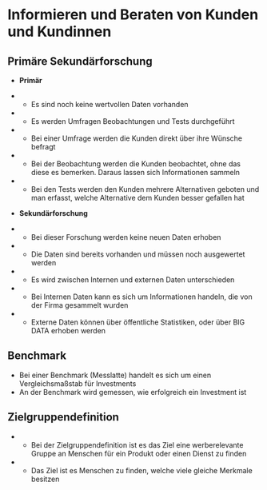 # Informieren und Beraten von Kunden und Kundinnen

## Primäre Sekundärforschung

- **Primär**
- - Es sind noch keine wertvollen Daten vorhanden
- - Es werden Umfragen Beobachtungen und Tests durchgeführt
- - Bei einer Umfrage werden die Kunden direkt über ihre Wünsche befragt
- - Bei der Beobachtung werden die Kunden beobachtet, ohne das diese es bemerken. Daraus lassen sich Informationen sammeln
- - Bei den Tests werden den Kunden mehrere Alternativen geboten und man erfasst, welche Alternative dem Kunden besser gefallen hat

- **Sekundärforschung**
- - Bei dieser Forschung werden keine neuen Daten erhoben
- - Die Daten sind bereits vorhanden und müssen noch ausgewertet werden
- - Es wird zwischen Internen und externen Daten unterschieden
- - Bei Internen Daten kann es sich um Informationen handeln, die von der Firma gesammelt wurden
- - Externe Daten können über öffentliche Statistiken, oder über BIG DATA erhoben werden

## Benchmark
- Bei einer Benchmark (Messlatte) handelt es sich um einen Vergleichsmaßstab für Investments
- An der Benchmark wird gemessen, wie erfolgreich ein Investment ist

## Zielgruppendefinition
- - Bei der Zielgruppendefinition ist es das Ziel eine werberelevante Gruppe an Menschen für ein Produkt oder einen Dienst zu finden
- - Das Ziel ist es Menschen zu finden, welche viele gleiche Merkmale besitzen
